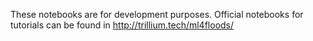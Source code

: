 These notebooks are for development purposes. Official notebooks for tutorials can be found in http://trillium.tech/ml4floods/
